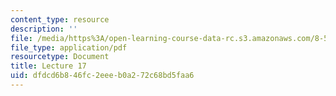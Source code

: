 ```yaml
---
content_type: resource
description: ''
file: /media/https%3A/open-learning-course-data-rc.s3.amazonaws.com/8-592j-statistical-physics-in-biology-spring-2011/dfdcd6b846fc2eeeb0a272c68bd5faa6_MIT8_592JS11_lec17.pdf
file_type: application/pdf
resourcetype: Document
title: Lecture 17
uid: dfdcd6b8-46fc-2eee-b0a2-72c68bd5faa6
---
```

